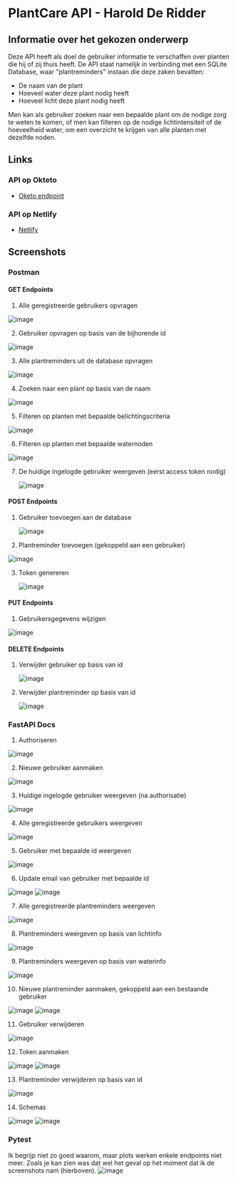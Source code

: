 # PlantCare API - Harold De Ridder
## Informatie over het gekozen onderwerp
Deze API heeft als doel de gebruiker informatie te verschaffen over planten die hij of zij thuis heeft. De API staat namelijk in verbinding met een SQLite Database, waar "plantreminders" instaan die deze zaken bevatten:

- De naam van de plant
- Hoeveel water deze plant nodig heeft
- Hoeveel licht deze plant nodig heeft
  
Men kan als gebruiker zoeken naar een bepaalde plant om de nodige zorg te weten te komen, of men kan filteren op de nodige lichtintensiteit of de hoeveelheid water, om een overzicht te krijgen van alle planten met dezelfde noden.

## Links
### API op Okteto
* [Oketo endpoint](https://app-hderidder.cloud.okteto.net/)
  
### API op Netlify
* [Netlify](https://plantcareapi.netlify.app/)


## Screenshots 

### Postman

#### GET Endpoints

1) Alle geregistreerde gebruikers opvragen
   
  ![image](https://github.com/HDeRidder/PlantCare/assets/71796628/1d07e8c6-8cee-4db0-af2c-c4d589fdaedd)

2) Gebruiker opvragen op basis van de bijhorende id
   
  ![image](https://github.com/HDeRidder/PlantCare/assets/71796628/c3040e8d-8c38-4031-adbc-ee2b1d712486)

3) Alle plantreminders uit de database opvragen

  ![image](https://github.com/HDeRidder/PlantCare/assets/71796628/03912f2a-e81b-487c-8e64-7386dd583998)

4) Zoeken naar een plant op basis van de naam

  ![image](https://github.com/HDeRidder/PlantCare/assets/71796628/8c383d17-13c9-4b4b-bb38-70d85b67d489)

5) Filteren op planten met bepaalde belichtingscriteria
   
  ![image](https://github.com/HDeRidder/PlantCare/assets/71796628/4e341296-da32-45aa-8ce4-8797bf35d9f7)

6) Filteren op planten met bepaalde waternoden

  ![image](https://github.com/HDeRidder/PlantCare/assets/71796628/22ec8ae3-1a39-4660-8943-ea3721b2a1bf)

7) De huidige ingelogde gebruiker weergeven (eerst access token nodig)

   ![image](https://github.com/HDeRidder/PlantCare/assets/71796628/10f9b525-0db1-40bf-8e1b-c538181c79f6)

#### POST Endpoints

1) Gebruiker toevoegen aan de database

   ![image](https://github.com/HDeRidder/PlantCare/assets/71796628/eed2114a-8f96-4a03-ad7d-7a51bceb5435)


2) Plantreminder toevoegen (gekoppeld aan een gebruiker)

  ![image](https://github.com/HDeRidder/PlantCare/assets/71796628/2a6b978e-1e86-41d8-bcdf-62242fad3a76)


3) Token genereren
  
   ![image](https://github.com/HDeRidder/PlantCare/assets/71796628/9372f2f0-eb50-469f-b0b1-c251ffeb15d9)


#### PUT Endpoints

1) Gebruikersgegevens wijzigen
   
  ![image](https://github.com/HDeRidder/PlantCare/assets/71796628/f27d8ca1-79be-4e6c-bcda-2d9dcc62c7cc)


#### DELETE Endpoints

1) Verwijder gebruiker op basis van id

    ![image](https://github.com/HDeRidder/PlantCare/assets/71796628/a57b1f04-b8fe-4087-90ec-3f4363576688)


2) Verwijder plantreminder op basis van id

   ![image](https://github.com/HDeRidder/PlantCare/assets/71796628/e57aac1d-7a58-4da9-883a-9edeeb57f96f)

### FastAPI Docs

1) Authoriseren
   
  ![image](https://github.com/HDeRidder/PlantCare/assets/71796628/6b2e07d3-b1d1-4dcd-91cf-d7b1cf2800be)

2) Nieuwe gebruiker aanmaken
   
  ![image](https://github.com/HDeRidder/PlantCare/assets/71796628/b193cf11-8318-48fb-846d-960c5ccbf4e6)

3) Huidige ingelogde gebruiker weergeven (na authorisatie)

  ![image](https://github.com/HDeRidder/PlantCare/assets/71796628/a63cc6ea-454f-4114-b074-7fb35c18e857)

4) Alle geregistreerde gebruikers weergeven
   
  ![image](https://github.com/HDeRidder/PlantCare/assets/71796628/3d135e87-4929-4488-93fb-294b3e5e1e2f)

5) Gebruiker met bepaalde id weergeven

  ![image](https://github.com/HDeRidder/PlantCare/assets/71796628/eda2cce9-39ae-4bfe-861b-521da2bee0e8)

6) Update email van gebruiker met bepaalde id

  ![image](https://github.com/HDeRidder/PlantCare/assets/71796628/f4834035-bd23-4814-9121-69cf07a9ce3d)
  ![image](https://github.com/HDeRidder/PlantCare/assets/71796628/7b07ba60-3d33-4353-ab0a-6f729bfb0113)

7) Alle geregistreerde plantreminders weergeven

  ![image](https://github.com/HDeRidder/PlantCare/assets/71796628/db6f5718-93f7-4c6c-8eff-69afb1812ae8)

8) Plantreminders weergeven op basis van lichtinfo

  ![image](https://github.com/HDeRidder/PlantCare/assets/71796628/66248c7b-d28a-4bf2-9578-b2730d748beb)

9) Plantreminders weergeven op basis van waterinfo

  ![image](https://github.com/HDeRidder/PlantCare/assets/71796628/f679e8fe-9b18-4da7-9b8f-b2e0f6dc9471)

10) Nieuwe plantreminder aanmaken, gekoppeld aan een bestaande gebruiker

  ![image](https://github.com/HDeRidder/PlantCare/assets/71796628/d8210bea-2d21-492f-b737-c9f832aa1b01)
  ![image](https://github.com/HDeRidder/PlantCare/assets/71796628/e27cfc55-afdc-47bb-be39-5ec07395a802)

11) Gebruiker verwijderen

  ![image](https://github.com/HDeRidder/PlantCare/assets/71796628/0a0bd892-ac33-4d37-ac47-ddc84b78edde)

12) Token aanmaken

  ![image](https://github.com/HDeRidder/PlantCare/assets/71796628/060dbcaa-85ca-4351-87dd-b25690e200cd)
  ![image](https://github.com/HDeRidder/PlantCare/assets/71796628/ee852437-4c39-4bb4-92d9-154f52cbb209)

13) Plantreminder verwijderen op basis van id

  ![image](https://github.com/HDeRidder/PlantCare/assets/71796628/0288c032-296b-4d16-b996-0767a355dbd3)

14) Schemas

  ![image](https://github.com/HDeRidder/PlantCare/assets/71796628/6fb984fe-7a26-46ad-8057-8015c7583f87)
  ![image](https://github.com/HDeRidder/PlantCare/assets/71796628/3659e578-1cca-494e-990e-f86283c87efb)

### Pytest

Ik begrijp niet zo goed waarom, maar plots werken enkele endpoints niet meer. Zoals je kan zien was dat wel het geval op het moment dat ik de screenshots nam (hierboven).
![image](https://github.com/HDeRidder/PlantCare/assets/71796628/e25755e5-e314-4512-824b-a624ba521e4e)

